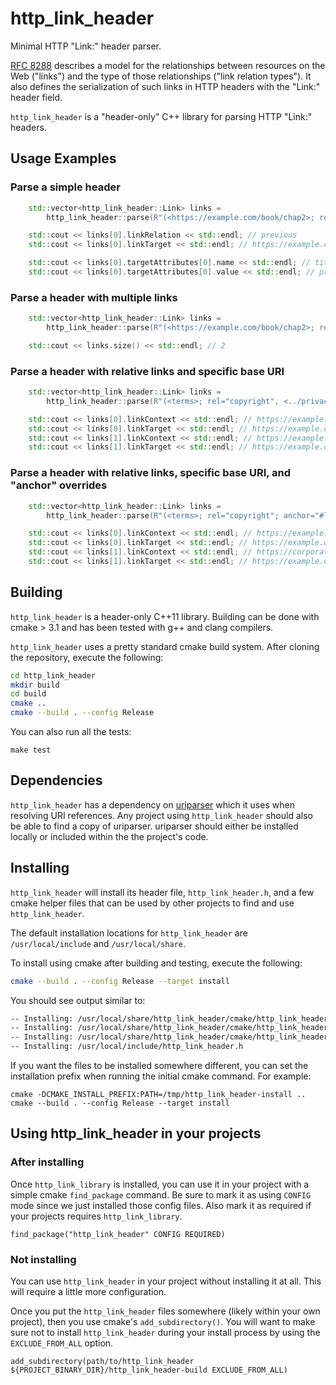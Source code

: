 # http_link_header

Minimal HTTP "Link:" header parser.

[RFC 8288](https://datatracker.ietf.org/doc/html/rfc8288) describes a model for
the relationships between resources on the Web ("links") and the type of those
relationships ("link relation types"). It also defines the serialization of
such links in HTTP headers with the "Link:" header field.

`http_link_header` is a "header-only" C++ library for parsing HTTP "Link:" headers.

## Usage Examples

### Parse a simple header
```cpp
    std::vector<http_link_header::Link> links =
        http_link_header::parse(R"(<https://example.com/book/chap2>; rel="previous"; title="previous chapter")");

    std::cout << links[0].linkRelation << std::endl; // previous
    std::cout << links[0].linkTarget << std::endl; // https://example.com/book/chap2

    std::cout << links[0].targetAttributes[0].name << std::endl; // title
    std::cout << links[0].targetAttributes[0].value << std::endl; // previous chapter
```

### Parse a header with multiple links
```cpp
    std::vector<http_link_header::Link> links =
        http_link_header::parse(R"(<https://example.com/book/chap2>; rel="previous"; title="previous chapter", <https://example.com/book/chap4>; rel="next"; title="next chapter")");

    std::cout << links.size() << std::endl; // 2
```

### Parse a header with relative links and specific base URI
```cpp
    std::vector<http_link_header::Link> links =
        http_link_header::parse(R"(<terms>; rel="copyright", <../privacy>; rel="policy")", "https://example.org/a/b");

    std::cout << links[0].linkContext << std::endl; // https://example.org/a/b
    std::cout << links[0].linkTarget << std::endl; // https://example.org/a/terms
    std::cout << links[1].linkContext << std::endl; // https://example.org/a/b
    std::cout << links[1].linkTarget << std::endl; // https://example.org/privacy
```

### Parse a header with relative links, specific base URI, and "anchor" overrides
```cpp
    std::vector<http_link_header::Link> links =
        http_link_header::parse(R"(<terms>; rel="copyright"; anchor="#legal", <other>; rel="other"; anchor="https://corporate.example.org")", "https://example.org/a/b");

    std::cout << links[0].linkContext << std::endl; // https://example.org/a/b#legal
    std::cout << links[0].linkTarget << std::endl; // https://example.org/a/terms
    std::cout << links[1].linkContext << std::endl; // https://corporate.example.org
    std::cout << links[1].linkTarget << std::endl; // https://example.org/a/other
```

## Building

`http_link_header` is a header-only C++11 library. Building can be done with cmake > 3.1 and has been tested with g++ and clang compilers. 

`http_link_header` uses a pretty standard cmake build system. After cloning the repository, execute the following:

```bash
cd http_link_header
mkdir build
cd build
cmake ..
cmake --build . --config Release
```

You can also run all the tests:

```
make test
```

## Dependencies

`http_link_header` has a dependency on [uriparser](https://github.com/uriparser/uriparser/)
which it uses when resolving URI references. Any project using `http_link_header` should also be able to find a copy of
uriparser. uriparser should either be installed locally or included within the the project's code.

## Installing

`http_link_header` will install its header file, `http_link_header.h`, and a few cmake helper files that can be used by other
projects to find and use `http_link_header`.

The default installation locations for `http_link_header` are `/usr/local/include` and `/usr/local/share`.

To install using cmake after building and testing, execute the following:

```bash
cmake --build . --config Release --target install
```

You should see output similar to:

```bash
-- Installing: /usr/local/share/http_link_header/cmake/http_link_headerTargets.cmake
-- Installing: /usr/local/share/http_link_header/cmake/http_link_headerConfig.cmake
-- Installing: /usr/local/share/http_link_header/cmake/http_link_headerConfigVersion.cmake
-- Installing: /usr/local/include/http_link_header.h
```

If you want the files to be installed somewhere different, you can set the installation prefix when running the initial cmake command. For example:

```shell
cmake -DCMAKE_INSTALL_PREFIX:PATH=/tmp/http_link_header-install ..
cmake --build . --config Release --target install
```

## Using http_link_header in your projects

### After installing

Once `http_link_library` is installed, you can use it in your project with a simple cmake `find_package` command. Be
sure to mark it as using `CONFIG` mode since we just installed those config files. Also mark it as required if your
projects requires `http_link_library`.

```shell
find_package("http_link_header" CONFIG REQUIRED)
```

### Not installing

You can use `http_link_header` in your project without installing it at all. This will require a little more
configuration.

Once you put the `http_link_header` files somewhere (likely within your own project), then you use
cmake's `add_subdirectory()`. You will want to make sure not to install `http_link_header` during your install process
by using the `EXCLUDE_FROM_ALL` option.

```shell
add_subdirectory(path/to/http_link_header ${PROJECT_BINARY_DIR}/http_link_header-build EXCLUDE_FROM_ALL)
```

